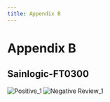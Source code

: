 ```yaml
---
title: Appendix B
---
```

# Appendix B

## Sainlogic-FT0300
![Positive_1](Positive_1.jpg=20%x) ![Negative Review_1](NegativeReview_1.jpg=20%x)
 
